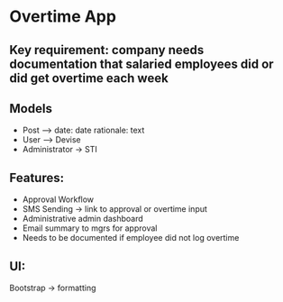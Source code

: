# Overtime App

## Key requirement: company needs documentation that salaried employees did or did get overtime each week

## Models
- Post --> date: date rationale: text
- User --> Devise
- Administrator -> STI

## Features:
- Approval Workflow
- SMS Sending -> link to approval or overtime input
- Administrative admin dashboard
- Email summary to mgrs for approval
- Needs to be documented if employee did not log overtime

## UI:
Bootstrap -> formatting 